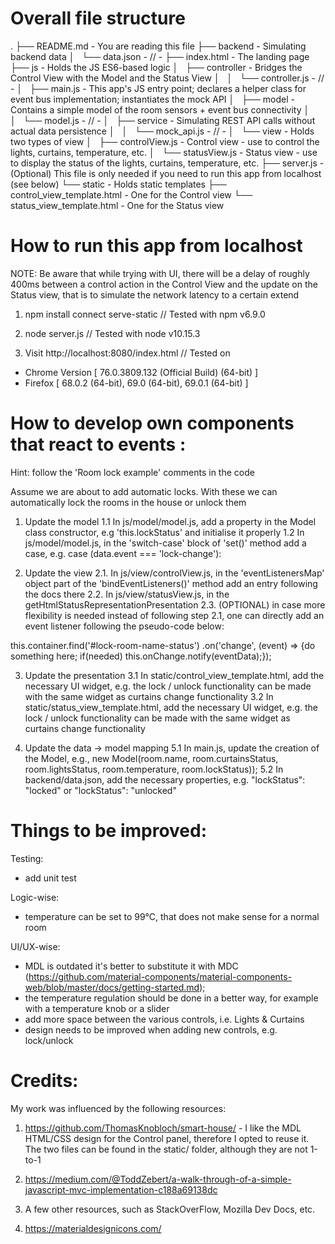 # Overall file structure
.
├── README.md                           - You are reading this file
├── backend                             - Simulating backend data
│   └── data.json                           - // - 
├── index.html                          - The landing page 
├── js                                  - Holds the JS ES6-based logic
│   ├── controller                      - Bridges the Control View with the Model and the Status View
│   │   └── controller.js                   - // -
│   ├── main.js                         - This app's JS entry point; declares a helper class for event bus implementation; instantiates the mock API
│   ├── model                           - Contains a simple model of the room sensors + event bus connectivity
│   │   └── model.js                        - // -
│   ├── service                         - Simulating REST API calls without actual data persistence
│   │   └── mock_api.js                     - // -
│   └── view                            - Holds two types of view
│       ├── controlView.js              - Control view - use to control the lights, curtains, temperature, etc.
│       └── statusView.js               - Status view - use to display the status of the lights, curtains, temperature, etc.
├── server.js                           - (Optional) This file is only needed if you need to run this app from localhost (see below)
└── static                              - Holds static templates
    ├── control_view_template.html      - One for the Control view
    └── status_view_template.html       - One for the Status view
    
# How to run this app from localhost

NOTE: Be aware that while trying with UI, there will be a delay of roughly 400ms between a control action in the Control View
and the update on the Status view, that is to simulate the network latency to a certain extend
 
1. npm install connect serve-static
// Tested with npm v6.9.0

2. node server.js
// Tested with node v10.15.3

3. Visit http://localhost:8080/index.html
// Tested on
- Chrome Version [ 76.0.3809.132 (Official Build) (64-bit) ]
- Firefox [ 68.0.2 (64-bit),  69.0 (64-bit), 69.0.1 (64-bit) ]

# How to develop own components that react to events :

Hint: follow the 'Room lock example' comments in the code

Assume we are about to add automatic locks. With these we can automatically lock the rooms in the house or unlock them

1. Update the model
1.1 In js/model/model.js, add a property in the Model class constructor, e.g 'this.lockStatus' and initialise it properly
1.2 In js/model/model.js, in the 'switch-case' block of 'set()' method add a case, e.g.  case (data.event === 'lock-change'):

2. Update the view 
2.1. In js/view/controlView.js, in the 'eventListenersMap' object part of the 'bindEventListeners()' method add an 
entry following the docs there
2.2. In js/view/statusView.js, in the getHtmlStatusRepresentationPresentation
2.3. (OPTIONAL) in case more flexibility is needed instead of following step 2.1, one can directly add an event listener 
following the pseudo-code below:

this.container.find('#lock-room-name-status')
                .on('change', (event) => {do something here; if(needed) this.onChange.notify(eventData);}); 

3. Update the presentation
3.1 In static/control_view_template.html, add the necessary UI widget, e.g. the lock / unlock functionality can be made with the same widget as curtains 
change functionality
3.2 In static/status_view_template.html, add the necessary UI widget, e.g. the lock / unlock functionality can be made with the same widget as curtains 
change functionality

5. Update the data -> model mapping
5.1 In main.js, update the creation of the Model, e.g., new Model(room.name, room.curtainsStatus, room.lightsStatus, room.temperature, room.lockStatus)); 
5.2 In backend/data.json, add the necessary properties, e.g. "lockStatus": "locked" or "lockStatus": "unlocked"

# Things to be improved:

Testing:
- add unit test

Logic-wise:
- temperature can be set to 99°C, that does not make sense for a normal room 

UI/UX-wise:
- MDL is outdated it's better to substitute it with MDC (https://github.com/material-components/material-components-web/blob/master/docs/getting-started.md); 
- the temperature regulation should be done in a better way, for example with a temperature knob or a slider
- add more space between the various controls, i.e. Lights & Curtains
- design needs to be improved when adding new controls, e.g. lock/unlock 

# Credits:

My work was influenced by the following resources:

1. https://github.com/ThomasKnobloch/smart-house/ - I like the MDL HTML/CSS design for the Control panel, therefore I opted to reuse it. The two files can be found in the static/ folder, although they are not 1-to-1

2. https://medium.com/@ToddZebert/a-walk-through-of-a-simple-javascript-mvc-implementation-c188a69138dc

3. A few other resources, such as StackOverFlow, Mozilla Dev Docs, etc.

4. https://materialdesignicons.com/

